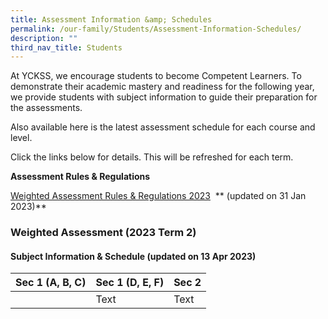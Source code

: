 ```yaml
---
title: Assessment Information &amp; Schedules
permalink: /our-family/Students/Assessment-Information-Schedules/
description: ""
third_nav_title: Students
---
```

At YCKSS, we encourage students to become Competent Learners. To demonstrate their academic mastery and readiness for the following year, we provide students with subject information to guide their preparation for the assessments.

Also available here is the latest assessment schedule for each course and level.

Click the links below for details. This will be refreshed for each term.

  
**Assessment Rules &amp; Regulations**

[Weighted Assessment Rules &amp; Regulations 2023](/files/Students/Assessment%20Information%20Sche/NEW/YCKSS%20Weighted%20Assessment%20Rules%20and%20Regulations.pdf)&nbsp; **   (updated on 31 Jan 2023)**



 
### **Weighted Assessment (2023 Term 2)**
#### **Subject Information &amp; Schedule (updated on 13 Apr 2023)**
	


| Sec 1 (A, B, C)  | Sec 1 (D, E, F) | Sec 2
| -------- | -------- | -------- |
|      | Text     | Text     |